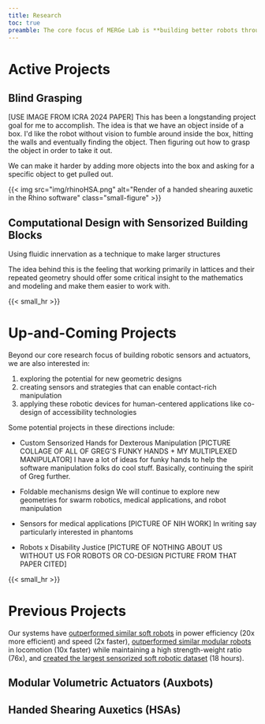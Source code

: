 ```yaml
---
title: Research
toc: true
preamble: The core focus of MERGe Lab is **building better robots through intentional design of their bodies.** As robots are deployed outside of the lab and the factory, their bodies will need to match the wide variety of human environments. Our current suite of robot materials, structures, actuators and sensors are not adequate for human contact, let alone the wide range of environments that humans live in. <p></p> To address this need, MERGe Lab's key research strategy is to **design a material's geometry for robotic functionality**. Taking cues from developments in [mechanical metamaterials](https://en.wikipedia.org/wiki/Mechanical_metamaterial) / [architected materials](https://www.annualreviews.org/doi/10.1146/annurev-matsci-070115-031624), we recognize that designing a material's geometry has significant downstream effects on the material's mechanical behavior -- and, thus, the robot's end performance. This materials and geometry based approach has successfully created many unique and effective robot designs that are ripe for further computational optimization.
---
```


# Active Projects

## Blind Grasping
\[USE IMAGE FROM ICRA 2024 PAPER\]
This has been a longstanding project goal for me to accomplish. The idea is that we have an object inside of a box. I'd like the robot without vision to fumble around inside the box, hitting the walls and eventually finding the object. Then figuring out how to grasp the object in order to take it out.

We can make it harder by adding more objects into the box and asking for a specific object to get pulled out.

{{< img src="img/rhinoHSA.png" alt="Render of a handed shearing auxetic in the Rhino software" class="small-figure" >}}
## Computational Design with Sensorized Building Blocks
Using fluidic innervation as a technique to make larger structures

The idea behind this is the feeling that working primarily in lattices and their repeated geometry should offer some critical insight to the mathematics and modeling and make them easier to work with. 


{{< small_hr >}}

# Up-and-Coming Projects
Beyond our core research focus of building robotic sensors and actuators, we are also interested in: 
1. exploring the potential for new geometric designs
2. creating sensors and strategies that can enable contact-rich manipulation
3. applying these robotic devices for human-centered applications like co-design of accessibility technologies

Some potential projects in these directions include:

* Custom Sensorized Hands for Dexterous Manipulation
\[PICTURE COLLAGE OF ALL OF GREG'S FUNKY HANDS + MY MULTIPLEXED MANIPULATOR\]
I have a lot of ideas for funky hands to help the software manipulation folks do cool stuff. Basically, continuing the spirit of Greg further.

* Foldable mechanisms design
We will continue to explore new geometries for swarm robotics, medical applications, and robot manipulation

* Sensors for medical applications
\[PICTURE OF NIH WORK\]
In writing say particularly interested in phantoms

* Robots x Disability Justice
\[PICTURE OF NOTHING ABOUT US WITHOUT US FOR ROBOTS OR CO-DESIGN PICTURE FROM THAT PAPER CITED\]

{{< small_hr >}}

# Previous Projects

Our systems have [outperformed similar soft robots](https://dspace.mit.edu/bitstream/handle/1721.1/116908/Chin-2018-robosoft_HSA_hands.pdf?sequence=1&isAllowed=y) in power efficiency (20x more efficient) and speed (2x faster), [outperformed similar modular robots](https://ieeexplore.ieee.org/abstract/document/9976216) in locomotion (10x faster) while maintaining a high strength-weight ratio (76x), and [created the largest sensorized soft robotic dataset](https://www.science.org/doi/full/10.1126/sciadv.abq4385) (18 hours).

## Modular Volumetric Actuators (Auxbots)

## Handed Shearing Auxetics (HSAs)



